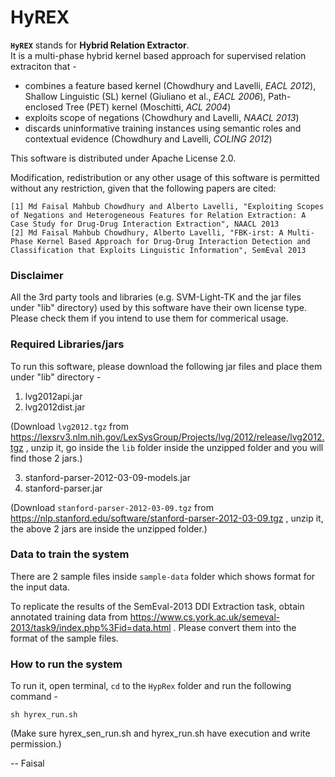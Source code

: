 HyREX
=====

**`HyREX`** stands for **Hybrid Relation Extractor**. </br>
It is a multi-phase hybrid kernel based approach for supervised relation extraciton that -

- combines a feature based kernel (Chowdhury and Lavelli, *EACL 2012*), Shallow Linguistic (SL)
kernel (Giuliano et al., *EACL 2006*), Path-enclosed Tree (PET) kernel (Moschitti, *ACL 2004*)
- exploits scope of negations (Chowdhury and Lavelli, *NAACL 2013*)
- discards uninformative training instances using semantic roles and contextual evidence (Chowdhury and Lavelli, *COLING 2012*)

This software is distributed under Apache License 2.0.

Modification, redistribution or any other usage of this software is permitted without any restriction, given that the following papers are cited:

```
[1] Md Faisal Mahbub Chowdhury and Alberto Lavelli, "Exploiting Scopes of Negations and Heterogeneous Features for Relation Extraction: A Case Study for Drug-Drug Interaction Extraction", NAACL 2013
[2] Md Faisal Mahbub Chowdhury, Alberto Lavelli, "FBK-irst: A Multi-Phase Kernel Based Approach for Drug-Drug Interaction Detection and Classification that Exploits Linguistic Information", SemEval 2013
```


### Disclaimer

All the 3rd party tools and libraries (e.g. SVM-Light-TK and the jar files under "lib" directory) used by this software have their own license type. Please check them if you intend to use them for commerical usage.

### Required Libraries/jars

To run this software, please download the following jar files and place them under "lib" directory -

1. lvg2012api.jar
2. lvg2012dist.jar

(Download `lvg2012.tgz` from https://lexsrv3.nlm.nih.gov/LexSysGroup/Projects/lvg/2012/release/lvg2012.tgz , unzip it, go inside the `lib` folder inside the unzipped folder and you will find those 2 jars.)

3. stanford-parser-2012-03-09-models.jar
4. stanford-parser.jar

(Download `stanford-parser-2012-03-09.tgz` from https://nlp.stanford.edu/software/stanford-parser-2012-03-09.tgz , unzip it, the above 2 jars are inside the unzipped folder.)

### Data to train the system

There are 2 sample files inside `sample-data` folder which shows format for the input data.

To replicate the results of the SemEval-2013 DDI Extraction task, obtain annotated training data from https://www.cs.york.ac.uk/semeval-2013/task9/index.php%3Fid=data.html . Please convert them into the format of the sample files.

### How to run the system

To run it, open terminal, `cd` to the `HypRex` folder and run the following command -

`sh hyrex_run.sh`

(Make sure hyrex_sen_run.sh and hyrex_run.sh have execution and write permission.)


-- Faisal

